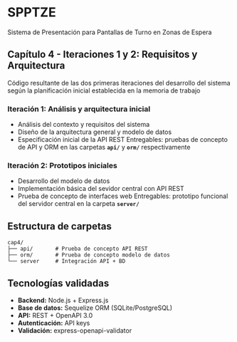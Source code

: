 # SPPTZE
Sistema de Presentación para Pantallas de Turno en Zonas de Espera

## Capítulo 4 - Iteraciones 1 y 2: Requisitos y Arquitectura
Código resultante de las dos primeras iteraciones del desarrollo del sistema según la planificación inicial establecida en la memoria de trabajo

### Iteración 1: Análisis y arquitectura inicial
- Análisis del contexto y requisitos del sistema
- Diseño de la arquitectura general y modelo de datos
- Especificación inicial de la API REST
Entregables: pruebas de concepto de API y ORM en las carpetas **`api/`** y **`orm/`** respectivamente

### Iteración 2: Prototipos iniciales
- Desarrollo del modelo de datos
- Implementación básica del sevidor central con API REST
- Prueba de concepto de interfaces web
Entregables: prototipo funcional del servidor central en la carpeta **`server/`**

## Estructura de carpetas
```
cap4/
├── api/       # Prueba de concepto API REST
├── orm/       # Prueba de concepto modelo de datos 
└── server     # Integración API + BD
```

## Tecnologías validadas
- **Backend:** Node.js + Express.js
- **Base de datos:** Sequelize ORM (SQLite/PostgreSQL)
- **API:** REST + OpenAPI 3.0
- **Autenticación:** API keys
- **Validación:** express-openapi-validator
